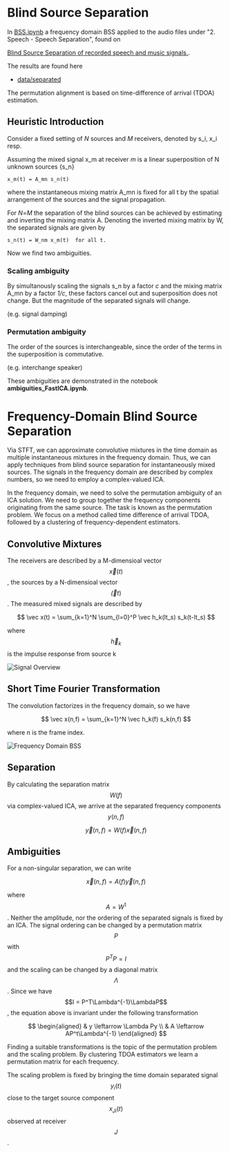 # Blind Source Separation

In [BSS.ipynb](https://github.com/BLyndon/blind_source_separation/blob/master/notebooks/BSS.ipynb) a frequency domain BSS applied to the audio files under "2. Speech - Speech Separation", found on 

[Blind Source Separation of recorded speech and music signals.](https://cnl.salk.edu/~tewon/Blind/blind_audio.html).

The results are found here

+ [data/separated](https://github.com/BLyndon/blind_source_separation/tree/master/data/separated)

The permutation alignment is based on time-difference of arrival (TDOA) estimation.

## Heuristic Introduction

Consider a fixed setting of *N* sources and *M* receivers, denoted by s_i, x_i resp.

Assuming the mixed signal x_m at receiver *m* is a linear superposition of N unknown sources {s_n}

    x_m(t) = A_mn s_n(t)

where the instantaneous mixing matrix A_mn is fixed for all t by the spatial arrangement of the sources and the signal propagation.

For *N*=*M* the separation of the blind sources can be achieved by estimating and inverting the mixing matrix A. Denoting the inverted mixing matrix by W, the separated signals are given by

    s_n(t) = W_nm x_m(t)  for all t.

Now we find two ambiguities.

### Scaling ambiguity
By simultanously scaling the signals s_n by a factor *c* and the mixing matrix A_mn by a factor *1/c*, these factors cancel out and superposition does not change. But the magnitude of the separated signals will change.

(e.g. signal damping)

### Permutation ambiguity
The order of the sources is interchangeable, since the order of the terms in the superposition is commutative. 

(e.g. interchange speaker)

These ambiguities are demonstrated in the notebook **ambiguities_FastICA.ipynb**. 

# Frequency-Domain Blind Source Separation

Via STFT, we can approximate convolutive mixtures in the time domain as multiple instantaneous mixtures in the frequency domain. Thus, we can apply techniques from blind source separation for instantaneously mixed sources.
The signals in the frequency domain are described by complex numbers, so we need to employ a complex-valued ICA.

In the frequency domain, we need to solve the permutation ambiguity of an ICA solution. We need to group together the frequency components originating from the same source. The task is known as the permutation problem.
We focus on a method called time difference of arrival TDOA, followed by a clustering of frequency-dependent estimators.

## Convolutive Mixtures

The receivers are described by a M-dimensioal vector $$\vec x(t)$$, the sources by a N-dimensioal vector $$\vec (t)$$. The measured mixed signals are described by

$$
    \vec x(t) = \sum_{k=1}^N \sum_{l=0}^P \vec h_k(lt_s) s_k(t-lt_s)
$$

where $$\vec h_k$$ is the impulse response from source k

![Signal Overview](./images/setup.png)

## Short Time Fourier Transformation

The convolution factorizes in the frequency domain, so we have

$$
    \vec x(n,f) = \sum_{k=1}^N \vec h_k(f) s_k(n,f)
$$

where n is the frame index.

![Frequency Domain BSS](./images/fdbss.png)

## Separation

By calculating the separation matrix $$W(f)$$ via complex-valued ICA, we arrive at the separated frequency components $$y(n,f)$$

$$
    \vec y(n,f) = W(f)\vec x(n,f)
$$

## Ambiguities

For a non-singular separation, we can write

$$
    \vec x(n,f) = A(f)\vec y(n,f)
$$

where $$A=W^1$$. Neither the amplitude, nor the ordering of the separated signals 
is fixed by an ICA. The signal ordering can be changed by a permutation 
matrix $$P$$ with $$P^TP=I$$ and the scaling can be changed by a diagonal matrix $$\Lambda$$. 
Since we have $$I = P^T\Lambda^{-1}\LambdaP$$, the equation above is invariant 
under the following transformation

$$
\begin{aligned}
    & y \leftarrow \Lambda Py \\
    & A \leftarrow AP^t\Lambda^{-1}
\end{aligned}
$$

Finding a suitable transformations is the topic of the permutation problem and the scaling problem.
By clustering TDOA estimators we learn a permutation matrix for each frequency.

The scaling problem is fixed by bringing the time domain separated signal $$y_i(t)$$
close to the target source component $$x_{Ji}(t)$$ observed at receiver $$J$$.